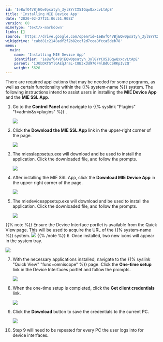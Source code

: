 ```yaml
---
id: '1eBwfO4VBjEQw0psatyh_3yl8YrCX5IGqwQxxcvLtApE'
title: 'Installing MIE Device App'
date: '2020-02-27T21:06:51.908Z'
version: 60
mimeType: 'text/x-markdown'
links: []
source: 'https://drive.google.com/open?id=1eBwfO4VBjEQw0psatyh_3yl8YrCX5IGqwQxxcvLtApE'
wikigdrive: 'cabd81c2148adf2f2b82ccf2d7cca8fcca5deb78'
menu:
  main:
    name: 'Installing MIE Device App'
    identifier: '1eBwfO4VBjEQw0psatyh_3yl8YrCX5IGqwQxxcvLtApE'
    parent: '1J0bDKTGYlGAEqJraL-CUB3x3d976F4lBdUCSRKpIv2Q'
    weight: 5620
---
```

There are required applications that may be needed for some programs, as well as certain functionality within the {{% system-name %}} system. The following instructions intend to assist users in installing the **MIE Device App** and the **MIE SSL App**. 


1. Go to the <strong>Control Panel</strong> and navigate to {{% syslink "Plugins" "f=admin&s=plugins" %}} .

   <img src="../installing-mie-device-app.assets/10000201000004AF000001C029799A6B893AD5C4.png" />  

2. Click the <strong>Download the MIE SSL App</strong> link in the upper-right corner of the page. 

   <img src="../installing-mie-device-app.assets/10000201000004AF000001E476F6466BB85AC31E.png" />



3. The miesslappsetup.exe will download and be used to install the application. Click the downloaded file, and follow the prompts.

   <img src="../installing-mie-device-app.assets/10000201000004AC00000215B1062DEACFB0B6DF.png" />  

4. After installing the MIE SSL App, click the <strong>Download MIE Device App</strong> in the upper-right corner of the page.

   <img src="../installing-mie-device-app.assets/10000201000004AF000001E4F1989D8410EE2C15.png" />  

5. The miedeviceappsetup.exe will download and be used to install the application. Click the downloaded file, and follow the prompts.

   <img src="../installing-mie-device-app.assets/10000201000004AE00000212CDB015AF3B26F1F0.png" />



{{% note %}}
   Ensure the Device Interface portlet is available from the Quick View page. This will be used to acquire the URL of the {{% system-name %}} system.
   <img src="../installing-mie-device-app.assets/10000000000004F5000002B439EFD6F6BCBCBFD8.png" />
{{% /note %}}
6. Once installed, two new icons will appear in the system tray.

   <img src="../installing-mie-device-app.assets/10000201000000AE000000D3B94284AB5594FC71.png" />  

7. With the necessary applications installed, navigate to the {{% syslink "Quick View" "func=omniscope" %}} page. Click the <strong>One-time setup</strong> link in the Device Interfaces portlet and follow the prompts.

   <img src="../installing-mie-device-app.assets/10000201000004A7000000FB41F01D618D500750.png" />



8. When the one-time setup is completed, click the <strong>Get client credentials</strong> link.

   <img src="../installing-mie-device-app.assets/10000201000004A7000000FBBCCCBD1213962152.png" />



9. Click the <strong>Download</strong> button to save the credentials to the current PC.

   <img src="../installing-mie-device-app.assets/10000000000004F5000001C87F9091FAA8F56A50.png" />



10. Step 9 will need to be repeated for every PC the user logs into for device interfaces.
